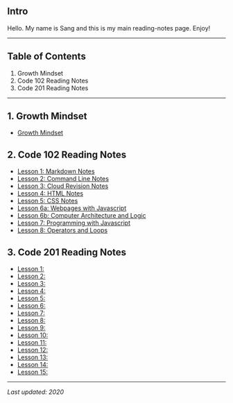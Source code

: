 
## Intro
Hello. My name is Sang and this is my main reading-notes page. Enjoy!
****

## Table of Contents
1. Growth Mindset
2. Code 102 Reading Notes
3. Code 201 Reading Notes

******

## 1. Growth Mindset
+ [Growth Mindset](https://sangmlee76.github.io/reading-notes/growthmindset)

## 2. Code 102 Reading Notes
+ [Lesson 1: Markdown Notes](https://sangmlee76.github.io/reading-notes/markdown)
+ [Lesson 2: Command Line Notes](https://sangmlee76.github.io/reading-notes/commandline)
+ [Lesson 3: Cloud Revision Notes](https://sangmlee76.github.io/reading-notes/cloudrevisions)
+ [Lesson 4: HTML Notes](https://sangmlee76.github.io/reading-notes/html)
+ [Lesson 5: CSS Notes](https://sangmlee76.github.io/reading-notes/css)
+ [Lesson 6a: Webpages with Javascript](https://sangmlee76.github.io/reading-notes/webpage-js)
+ [Lesson 6b: Computer Architecture and Logic](https://sangmlee76.github.io/reading-notes/comp-architecture)
+ [Lesson 7: Programming with Javascript](https://sangmlee76.github.io/reading-notes/programming-js)
+ [Lesson 8: Operators and Loops](https://sangmlee76.github.io/reading-notes/js-operators-loops)

## 3. Code 201 Reading Notes
+ [Lesson 1:](dummylink.com)
+ [Lesson 2:](dummylink.com)
+ [Lesson 3:](dummylink.com)
+ [Lesson 4:](dummylink.com)
+ [Lesson 5:](dummylink.com)
+ [Lesson 6:](dummylink.com)
+ [Lesson 7:](dummylink.com)
+ [Lesson 8:](dummylink.com)
+ [Lesson 9:](dummylink.com)
+ [Lesson 10:](dummylink.com)
+ [Lesson 11:](dummylink.com)
+ [Lesson 12:](dummylink.com)
+ [Lesson 13:](dummylink.com)
+ [Lesson 14:](dummylink.com)
+ [Lesson 15:](dummylink.com)
****
*Last updated: 2020*

